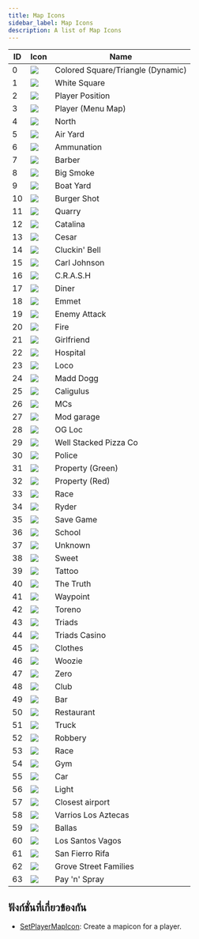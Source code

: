 ```yaml
---
title: Map Icons
sidebar_label: Map Icons
description: A list of Map Icons
---
```


| ID  | Icon                             | Name                              |
| --- | -------------------------------- | --------------------------------- |
| 0   | ![](https://assets.open.mp/assets/images/mapIcons/icon0.gif)  | Colored Square/Triangle (Dynamic) |
| 1   | ![](https://assets.open.mp/assets/images/mapIcons/icon1.gif)  | White Square                      |
| 2   | ![](https://assets.open.mp/assets/images/mapIcons/icon2.gif)  | Player Position                   |
| 3   | ![](https://assets.open.mp/assets/images/mapIcons/icon3.gif)  | Player (Menu Map)                 |
| 4   | ![](https://assets.open.mp/assets/images/mapIcons/icon4.gif)  | North                             |
| 5   | ![](https://assets.open.mp/assets/images/mapIcons/icon5.gif)  | Air Yard                          |
| 6   | ![](https://assets.open.mp/assets/images/mapIcons/icon6.gif)  | Ammunation                        |
| 7   | ![](https://assets.open.mp/assets/images/mapIcons/icon7.gif)  | Barber                            |
| 8   | ![](https://assets.open.mp/assets/images/mapIcons/icon8.gif)  | Big Smoke                         |
| 9   | ![](https://assets.open.mp/assets/images/mapIcons/icon9.gif)  | Boat Yard                         |
| 10  | ![](https://assets.open.mp/assets/images/mapIcons/icon10.gif) | Burger Shot                       |
| 11  | ![](https://assets.open.mp/assets/images/mapIcons/icon11.gif) | Quarry                            |
| 12  | ![](https://assets.open.mp/assets/images/mapIcons/icon12.gif) | Catalina                          |
| 13  | ![](https://assets.open.mp/assets/images/mapIcons/icon13.gif) | Cesar                             |
| 14  | ![](https://assets.open.mp/assets/images/mapIcons/icon14.gif) | Cluckin' Bell                     |
| 15  | ![](https://assets.open.mp/assets/images/mapIcons/icon15.gif) | Carl Johnson                      |
| 16  | ![](https://assets.open.mp/assets/images/mapIcons/icon16.gif) | C.R.A.S.H                         |
| 17  | ![](https://assets.open.mp/assets/images/mapIcons/icon17.gif) | Diner                             |
| 18  | ![](https://assets.open.mp/assets/images/mapIcons/icon18.gif) | Emmet                             |
| 19  | ![](https://assets.open.mp/assets/images/mapIcons/icon19.gif) | Enemy Attack                      |
| 20  | ![](https://assets.open.mp/assets/images/mapIcons/icon20.gif) | Fire                              |
| 21  | ![](https://assets.open.mp/assets/images/mapIcons/icon21.gif) | Girlfriend                        |
| 22  | ![](https://assets.open.mp/assets/images/mapIcons/icon22.gif) | Hospital                          |
| 23  | ![](https://assets.open.mp/assets/images/mapIcons/icon23.gif) | Loco                              |
| 24  | ![](https://assets.open.mp/assets/images/mapIcons/icon24.gif) | Madd Dogg                         |
| 25  | ![](https://assets.open.mp/assets/images/mapIcons/icon25.gif) | Caligulus                         |
| 26  | ![](https://assets.open.mp/assets/images/mapIcons/icon26.gif) | MCs                               |
| 27  | ![](https://assets.open.mp/assets/images/mapIcons/icon27.gif) | Mod garage                        |
| 28  | ![](https://assets.open.mp/assets/images/mapIcons/icon28.gif) | OG Loc                            |
| 29  | ![](https://assets.open.mp/assets/images/mapIcons/icon29.gif) | Well Stacked Pizza Co             |
| 30  | ![](https://assets.open.mp/assets/images/mapIcons/icon30.gif) | Police                            |
| 31  | ![](https://assets.open.mp/assets/images/mapIcons/icon31.gif) | Property (Green)                  |
| 32  | ![](https://assets.open.mp/assets/images/mapIcons/icon32.gif) | Property (Red)                    |
| 33  | ![](https://assets.open.mp/assets/images/mapIcons/icon33.gif) | Race                              |
| 34  | ![](https://assets.open.mp/assets/images/mapIcons/icon34.gif) | Ryder                             |
| 35  | ![](https://assets.open.mp/assets/images/mapIcons/icon35.gif) | Save Game                         |
| 36  | ![](https://assets.open.mp/assets/images/mapIcons/icon36.gif) | School                            |
| 37  | ![](https://assets.open.mp/assets/images/mapIcons/icon37.gif) | Unknown                           |
| 38  | ![](https://assets.open.mp/assets/images/mapIcons/icon38.gif) | Sweet                             |
| 39  | ![](https://assets.open.mp/assets/images/mapIcons/icon39.gif) | Tattoo                            |
| 40  | ![](https://assets.open.mp/assets/images/mapIcons/icon40.gif) | The Truth                         |
| 41  | ![](https://assets.open.mp/assets/images/mapIcons/icon41.gif) | Waypoint                          |
| 42  | ![](https://assets.open.mp/assets/images/mapIcons/icon42.gif) | Toreno                            |
| 43  | ![](https://assets.open.mp/assets/images/mapIcons/icon43.gif) | Triads                            |
| 44  | ![](https://assets.open.mp/assets/images/mapIcons/icon44.gif) | Triads Casino                     |
| 45  | ![](https://assets.open.mp/assets/images/mapIcons/icon45.gif) | Clothes                           |
| 46  | ![](https://assets.open.mp/assets/images/mapIcons/icon46.gif) | Woozie                            |
| 47  | ![](https://assets.open.mp/assets/images/mapIcons/icon47.gif) | Zero                              |
| 48  | ![](https://assets.open.mp/assets/images/mapIcons/icon48.gif) | Club                              |
| 49  | ![](https://assets.open.mp/assets/images/mapIcons/icon49.gif) | Bar                               |
| 50  | ![](https://assets.open.mp/assets/images/mapIcons/icon50.gif) | Restaurant                        |
| 51  | ![](https://assets.open.mp/assets/images/mapIcons/icon51.gif) | Truck                             |
| 52  | ![](https://assets.open.mp/assets/images/mapIcons/icon52.gif) | Robbery                           |
| 53  | ![](https://assets.open.mp/assets/images/mapIcons/icon53.gif) | Race                              |
| 54  | ![](https://assets.open.mp/assets/images/mapIcons/icon54.gif) | Gym                               |
| 55  | ![](https://assets.open.mp/assets/images/mapIcons/icon55.gif) | Car                               |
| 56  | ![](https://assets.open.mp/assets/images/mapIcons/icon56.gif) | Light                             |
| 57  | ![](https://assets.open.mp/assets/images/mapIcons/icon57.gif) | Closest airport                   |
| 58  | ![](https://assets.open.mp/assets/images/mapIcons/icon58.gif) | Varrios Los Aztecas               |
| 59  | ![](https://assets.open.mp/assets/images/mapIcons/icon59.gif) | Ballas                            |
| 60  | ![](https://assets.open.mp/assets/images/mapIcons/icon60.gif) | Los Santos Vagos                  |
| 61  | ![](https://assets.open.mp/assets/images/mapIcons/icon61.gif) | San Fierro Rifa                   |
| 62  | ![](https://assets.open.mp/assets/images/mapIcons/icon62.gif) | Grove Street Families             |
| 63  | ![](https://assets.open.mp/assets/images/mapIcons/icon63.gif) | Pay 'n' Spray                     |

## ฟังก์ชั่นที่เกี่ยวข้องกัน

- [SetPlayerMapIcon](/docs/scripting/functions/SetPlayerMapIcon): Create a mapicon for a player.
